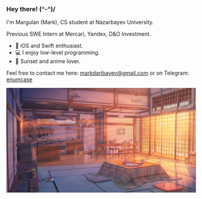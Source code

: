 ### Hey there! (^-^)/

I'm Margulan (Mark), CS student at Nazarbayev University.

Previous SWE Intern at Mercari, Yandex, D&O Investment.

- 🍎 iOS and Swift enthusiast. 
- 💻 I enjoy low-level programming.
- 🌇 Sunset and anime lover.

Feel free to contact me here: markdaribayev@gmail.com or on Telegram: [enumcase](https://t.me/enumcase)

<img src="https://github.com/enumcase/enumcase/blob/main/assets/background.jpg" width="500">
